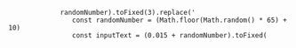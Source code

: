                  randomNumber).toFixed(3).replace('
                    const randomNumber = (Math.floor(Math.random() * 65) + 10) 
                    const inputText = (0.015 + randomNumber).toFixed(
